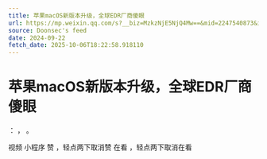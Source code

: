 ```yaml
---
title: 苹果macOS新版本升级，全球EDR厂商傻眼
url: https://mp.weixin.qq.com/s?__biz=MzkzNjE5NjQ4Mw==&mid=2247540873&idx=1&sn=89414f6df1e122fc3289c307b2aa5b08
source: Doonsec's feed
date: 2024-09-22
fetch_date: 2025-10-06T18:22:58.918110
---
```


# 苹果macOS新版本升级，全球EDR厂商傻眼

：
，
。

视频
小程序
赞
，轻点两下取消赞
在看
，轻点两下取消在看